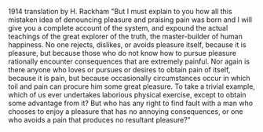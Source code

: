1914 translation by H. Rackham
"But I must explain to you how all this mistaken idea of 
denouncing pleasure and praising pain was born and I will give
 you a complete account of the system, and expound the actual 
teachings of the great explorer of the truth, the
master-builder of human happiness. No one rejects, dislikes,
 or avoids pleasure itself, because it is pleasure, but 
 because those who do not know how to pursue pleasure 
 rationally encounter consequences that are extremely painful. 
 Nor again is there anyone who loves or pursues or desires to 
 obtain pain of itself, because it is pain, but because 
 occasionally circumstances occur in which toil and pain can 
 procure him some great pleasure. To take a trivial example,
  which of us ever undertakes laborious physical exercise, 
  except to obtain some advantage from it? But who has any 
  right to find fault with a man who chooses to enjoy a 
  pleasure that has no annoying consequences, or one who 
  avoids a pain that produces no resultant pleasure?"
    